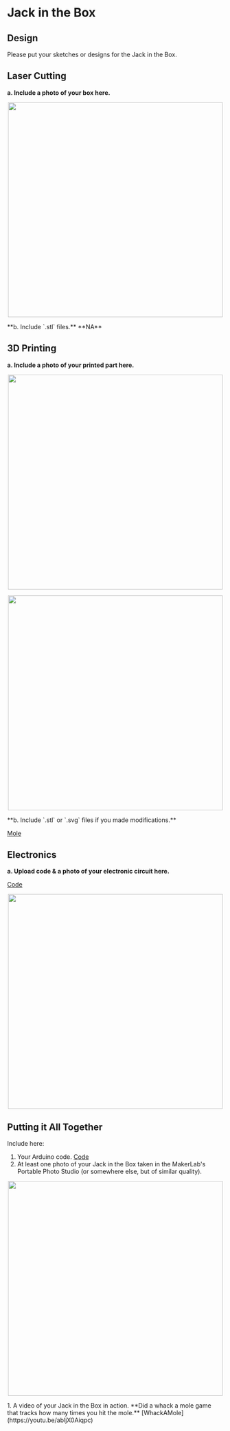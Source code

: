 # Jack in the Box

## Design

Please put your sketches or designs for the Jack in the Box.



## Laser Cutting

**a. Include a photo of your box here.**

<p align="center">
  <img src="Lab5InLab.PNG" width="500" height="500">
</p>
**b. Include `.stl` files.**
**NA**

## 3D Printing

**a. Include a photo of your printed part here.**
<p align="center">
  <img src="Lab5Mole.png" width="500" height="500">
</p>

<p align="center">
  <img src="Lab5_MotorHolder.png" width="500" height="500">
</p>
**b. Include `.stl` or `.svg` files if you made modifications.**

[Mole](https://github.com/popeil97/IDD-Fa19-Lab5/blob/master/mole%20body.STL)

## Electronics

**a. Upload code & a photo of your electronic circuit here.**

[Code](https://github.com/popeil97/IDD-Fa19-Lab5/blob/master/Lab5.ino)

<p align="center">
  <img src="Lab5_Circuit.PNG" width="500" height="500">
</p>

## Putting it All Together

Include here:
1. Your Arduino code.
[Code](https://github.com/popeil97/IDD-Fa19-Lab5/blob/master/Lab5.ino)
1. At least one photo of your Jack in the Box taken in the MakerLab's Portable Photo Studio (or somewhere else, but of similar quality).
<p align="center">
  <img src="Lab5InLab.PNG" width="500" height="500">
</p>
1. A video of your Jack in the Box in action.
**Did a whack a mole game that tracks how many times you hit the mole.**
[WhackAMole](https://youtu.be/abljX0Aiqpc)
